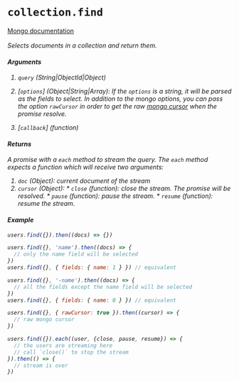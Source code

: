 # `collection.find`

[Mongo documentation <i class="fa fa-external-link" style="position: relative; top: 2px;" />](http://mongodb.github.io/node-mongodb-native/2.0/api/Collection.html#find)

Selects documents in a collection and return them.

#### Arguments

1. `query` *(String|ObjectId|Object)*

2. [`options`] *(Object|String|Array)*: If the `options` is a string, it will be parsed as the fields to select.
In addition to the mongo options, you can pass the option `rawCursor` in order to get the raw [mongo cursor](http://mongodb.github.io/node-mongodb-native/2.0/api/Cursor.html) when the promise resolve.

3. [`callback`] *(function)*

#### Returns

A promise with a `each` method to stream the query.
The `each` method expects a function which will receive two arguments:
  1. `doc` *(Object)*: current document of the stream
  2. `cursor` *(Object)*:
    * `close` *(function)*: close the stream. The promise will be resolved.
    * `pause` *(function)*: pause the stream.
    * `resume` *(function)*: resume the stream.

#### Example

```js
users.find({}).then((docs) => {})
```
```js
users.find({}, 'name').then((docs) => {
  // only the name field will be selected
})
users.find({}, { fields: { name: 1 } }) // equivalent

users.find({}, '-name').then((docs) => {
  // all the fields except the name field will be selected
})
users.find({}, { fields: { name: 0 } }) // equivalent
```
```js
users.find({}, { rawCursor: true }).then((cursor) => {
  // raw mongo cursor
})
```
```js
users.find({}).each((user, {close, pause, resume}) => {
  // the users are streaming here
  // call `close()` to stop the stream
}).then(() => {
  // stream is over
})
```
